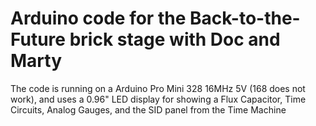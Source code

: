 
#    Arduino code for the Back-to-the-Future brick stage with Doc and Marty




The code is running on a Arduino Pro Mini 328 16MHz 5V (168 does not work),
and uses a 0.96" LED display for showing a Flux Capacitor, Time Circuits, 
Analog Gauges, and the SID panel from the Time Machine

